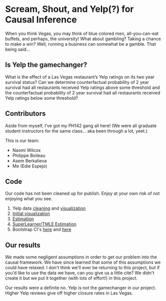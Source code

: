# Scream, Shout, and Yelp(?) for Causal Inference
When you think Vegas, you may think of blue colored men, all-you-can-eat buffets, and perhaps, the university! What about gambling? Taking a chance to make a win? Well, running a business can somewhat be a gamble. That being said...

## Is Yelp the gamechanger?
What is the effect of a Las Vegas restaurant’s Yelp ratings on its two year survival status? Can we determine counterfactual probability of 2 year survival had all restaurants received Yelp ratings above some threshold and the counterfactual probability of 2 year survival had all restaurants received Yelp ratings below some threshold?

## Contributors
Aside from myself, I've got my PH142 gang all here! (We were all graduate student instructors for the same class... aka been through a lot, yeet.)

This is our team:
- Naomi Wilcox
- Philippe Boileau
- Asem Berkalieva
- Me (Edie Espejo)

## Code
Our code has not been cleaned up for publish. Enjoy at your own risk of not enjoying what you see.  

01. Yelp data <a href="code/espejo/01-data.html">cleaning</a> and <a href="code/espejo/02-visuals.html">visualization</a>
02. <a href="code/espejo/02-visuals.html">Initial visualization</a>  
03. <a href="code/espejo/03-estimators.html">Estimation</a>  
04. <a href="code/boileau/03-estimators.html">SuperLearner/TMLE Estimation</a>  
05. Bootstrap CI's <a href="code/espejo/04-bootstrap.nb.html">here</a> and <a href="code/berkalieva/bootstrap.nb.html">here</a>

## Our results
We made some negligent assumptions in order to get our problem into the causal framework. We have since learned that some of this assumptions we could have relaxed. I don't think we'll ever be returning to this project, but if you'd like to use the data we have, can you give us a little cite? We didn't create it but we put it together (with lots of effort!) in this project.

Our results were a definite no. Yelp is not the gamechanger in our project. Higher Yelp reviews give off higher closure rates in Las Vegas.

